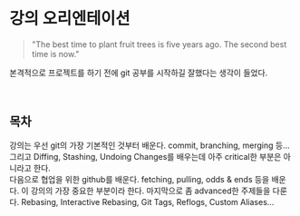 <!-- > This is qwer

1. qwer
2. qwerqwer   
qwer
4. rewq

* qwer

- qwer

<br>

+ qwer

    * qwer
        - qwer

```C++
#include <iostream>
using namespace std;
int main () {
    return 0;
}
```

<hr>
<br>

<qwer@example.com>

*qwer*

**qwer**

### qwer -->

# 강의 오리엔테이션

>"The best time to plant fruit trees is five years ago. The second best time is now."

본격적으로 프로젝트를 하기 전에 git 공부를 시작하길 잘했다는 생각이 들었다.

<br>

## 목차

강의는 우선 git의 가장 기본적인 것부터 배운다. commit, branching, merging 등...   
그리고 Diffing, Stashing, Undoing Changes를 배우는데 아주 critical한 부분은 아니라고 한다.   
다음으로 협업을 위한 github를 배운다. fetching, pulling, odds & ends 등을 배운다. 이 강의의 가장 중요한 부분이라 한다.
마지막으로 좀 advanced한 주제들을 다룬다. Rebasing, Interactive Rebasing, Git Tags, Reflogs, Custom Aliases...   

